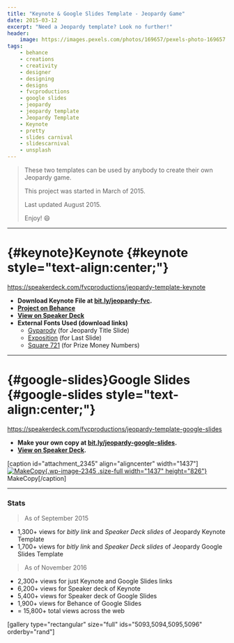 ```yaml
---
title: "Keynote & Google Slides Template - Jeopardy Game"
date: 2015-03-12
excerpt: "Need a Jeopardy template? Look no further!"
header:
    image: https://images.pexels.com/photos/169657/pexels-photo-169657.jpeg
tags:
    - behance
    - creations
    - creativity
    - designer
    - designing
    - designs
    - fvcproductions
    - google slides
    - jeopardy
    - jeopardy template
    - Jeopardy Template
    - Keynote
    - pretty
    - slides carnival
    - slidescarnival
    - unsplash
---
```


> These two templates can be used by anybody to create their own
> Jeopardy game.
>
> This project was started in March of 2015.
>
> Last updated August 2015.
>
> Enjoy! :smile:

------------------------------------------------------------------------

[](#keynote){#keynote}Keynote {#keynote style="text-align:center;"}
=============================

https://speakerdeck.com/fvcproductions/jeopardy-template-keynote

-   **Download Keynote File at
    [bit.ly/jeopardy-fvc](http://bit.ly/jeopardy-fvc "Jeopardy Template").**
-   **[Project on
    Behance](https://www.behance.net/gallery/24112247/Jeopardy-Template-Keynote "Jeopardy Template | Behance")**
-   **[View on Speaker
    Deck](https://speakerdeck.com/fvcproductions/jeopardy-template-keynote "Speaker Deck | Jeopardy Template")**
-   **External Fonts Used (download links)**
    -   [Gyparody](http://www.1001fonts.com/gyparody-font.html) (for
        Jeopardy Title Slide)
    -   [Exposition](http://www.ffonts.net/Exposition.font) (for Last
        Slide)
    -   [Square 721](https://www.fontyukle.net/en/1,Square721) (for
        Prize Money Numbers)

------------------------------------------------------------------------

[](#google-slides){#google-slides}Google Slides {#google-slides style="text-align:center;"}
===============================================

https://speakerdeck.com/fvcproductions/jeopardy-template-google-slides

-   **Make your own copy at
    [bit.ly/jeopardy-google-slides](https://bit.ly/jeopardy-google-slides "Jeopardy Template | Google Slides").**
-   **[View on Speaker
    Deck](https://speakerdeck.com/fvcproductions/jeopardy-template-google-slides "Speaker Deck | Jeopardy Template").**

\[caption id="attachment\_2345" align="aligncenter"
width="1437"\][![MakeCopy](https://fvcproductions.files.wordpress.com/2015/05/makecopy.gif){.wp-image-2345
.size-full width="1437"
height="826"}](https://fvcproductions.files.wordpress.com/2015/05/makecopy.gif)
MakeCopy\[/caption\]

------------------------------------------------------------------------

### Stats

> As of September 2015

-   1,300+ views for *bitly link* and *Speaker Deck slides* of Jeopardy
    Keynote Template
-   1,700+ views for *bitly link* and *Speaker Deck slides* of Jeopardy
    Google Slides Template

> As of November 2016

-   2,300+ views for just Keynote and Google Slides links
-   6,200+ views for Speaker deck of Keynote
-   5,400+ views for Speaker deck of Google Slides
-   1,900+ views for Behance of Google Slides
-   = 15,800+ total views across the web

\[gallery type="rectangular" size="full" ids="5093,5094,5095,5096"
orderby="rand"\]
